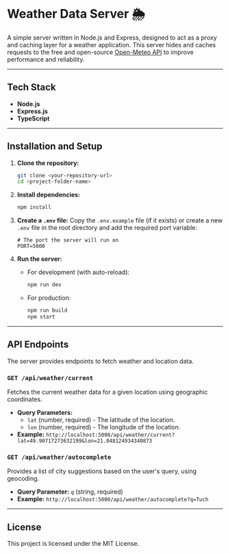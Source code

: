 # Weather Data Server 🌦️

A simple server written in Node.js and Express, designed to act as a proxy and caching layer for a weather application. This server hides and caches requests to the free and open-source [Open-Meteo API](https://open-meteo.com/) to improve performance and reliability.

***

## Tech Stack

* **Node.js**
* **Express.js**
* **TypeScript**

***

## Installation and Setup

1.  **Clone the repository:**
    ```bash
    git clone <your-repository-url>
    cd <project-folder-name>
    ```

2.  **Install dependencies:**
    ```bash
    npm install
    ```

3.  **Create a `.env` file:**
    Copy the `.env.example` file (if it exists) or create a new `.env` file in the root directory and add the required port variable:
    ```env
    # The port the server will run on
    PORT=5000
    ```

4.  **Run the server:**
    * For development (with auto-reload):
        ```bash
        npm run dev
        ```
    * For production:
        ```bash
        npm run build
        npm start
        ```

***

## API Endpoints

The server provides endpoints to fetch weather and location data.

### `GET /api/weather/current`

Fetches the current weather data for a given location using geographic coordinates.

* **Query Parameters:**
    * `lat` (number, required) - The latitude of the location.
    * `lon` (number, required) - The longitude of the location.
* **Example:** `http://localhost:5000/api/weather/current?lat=49.90717273632199&lon=21.048124934340873`

### `GET /api/weather/autocomplete`

Provides a list of city suggestions based on the user's query, using geocoding.

* **Query Parameter:** `q` (string, required)
* **Example:** `http://localhost:5000/api/weather/autocomplete?q=Tuch`

***

## License

This project is licensed under the MIT License.